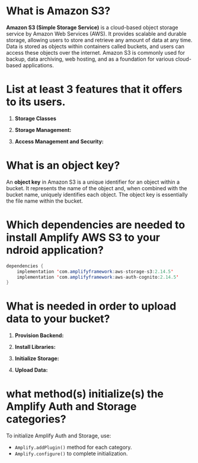 # What is Amazon S3?

**Amazon S3 (Simple Storage Service)** is a cloud-based object storage service by Amazon Web Services (AWS). It provides scalable and durable storage, allowing users to store and retrieve any amount of data at any time. Data is stored as objects within containers called buckets, and users can access these objects over the internet. Amazon S3 is commonly used for backup, data archiving, web hosting, and as a foundation for various cloud-based applications.

# List at least 3 features that it offers to its users.

1. **Storage Classes**

2. **Storage Management:**

3. **Access Management and Security:**

# What is an object key?

An **object key** in Amazon S3 is a unique identifier for an object within a bucket. It represents the name of the object and, when combined with the bucket name, uniquely identifies each object. The object key is essentially the file name within the bucket.

# Which dependencies are needed to install Amplify AWS S3 to your ndroid application?
``` java
dependencies {
    implementation 'com.amplifyframework:aws-storage-s3:2.14.5'
    implementation 'com.amplifyframework:aws-auth-cognito:2.14.5'
}

```

# What is needed in order to upload data to your bucket?



1. **Provision Backend:**


2. **Install Libraries:**

3. **Initialize Storage:**

4. **Upload Data:**

# what method(s) initialize(s) the Amplify Auth and Storage categories?
 
 To initialize Amplify Auth and Storage, use:
- `Amplify.addPlugin()` method for each category.
- `Amplify.configure()` to complete initialization.